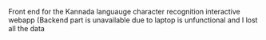 Front end for the Kannada languauge character recognition interactive webapp
(Backend part is unavailable due to laptop is unfunctional and I lost all the data
